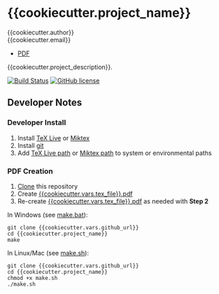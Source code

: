 # {{cookiecutter.project_name}}

{{cookiecutter.author}}  
{{cookiecutter.email}}  

* [PDF](https://github.com/{{cookiecutter.vars.github_short}}/blob/master/{{cookiecutter.vars.tex_file}}.pdf)

{{cookiecutter.project_description}}.

[![Build Status](https://travis-ci.org/{{cookiecutter.vars.github_short}}.svg?branch=master)](https://travis-ci.org/{{cookiecutter.vars.github_short}})
[![GitHub license](https://img.shields.io/github/license/{{cookiecutter.vars.github_short}}.svg)](https://github.com/{{cookiecutter.vars.github_short}}/blob/master/LICENSE)

## Developer Notes

### Developer Install

1. Install [TeX Live](https://www.tug.org/texlive/acquire-netinstall.html) or [Miktex](https://miktex.org/download)
2. Install [git](https://git-scm.com/)
3. Add [TeX Live path](https://www.tug.org/texlive/quickinstall.html) or [Miktex path](https://miktex.org/howto/modify-path) to system or environmental paths

### PDF Creation

1. [Clone](https://git-scm.com/docs/git-clone) this repository
2. Create [{{cookiecutter.vars.tex_file}}.pdf](https://github.com/{{cookiecutter.vars.github_short}}/blob/master/{{cookiecutter.vars.tex_file}}.pdf)
3. Re-create [{{cookiecutter.vars.tex_file}}.pdf](https://github.com/{{cookiecutter.vars.github_short}}/blob/master/{{cookiecutter.vars.tex_file}}.pdf) as needed with **Step 2**

In Windows (see [make.bat](https://github.com/{{cookiecutter.vars.github_short}}/blob/master/make.bat)):

```
git clone {{cookiecutter.vars.github_url}}
cd {{cookiecutter.project_name}}
make
```

In Linux/Mac (see [make.sh](https://github.com/{{cookiecutter.vars.github_short}}/blob/master/make.sh)):

```
git clone {{cookiecutter.vars.github_url}}
cd {{cookiecutter.project_name}}
chmod +x make.sh
./make.sh
```
